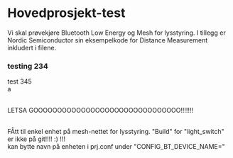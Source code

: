 # Hovedprosjekt-test
Vi skal prøvekjøre Bluetooth Low Energy og Mesh for lysstyring. I tillegg er Nordic Semiconductor sin eksempelkode for Distance Measurement inkludert i filene.
### testing 234 
test 345
<br> a

<br> LETSA GOOOOOOOOOOOOOOOOOOOOOOOOOOOOOOO!!!!!!!

<br> FÅtt til enkel enhet på mesh-nettet for lysstyring. 
"Build" for "light_switch" er ikke på git!!!! :) !!!
<br> kan bytte navn på enheten i prj.conf under "CONFIG_BT_DEVICE_NAME="
